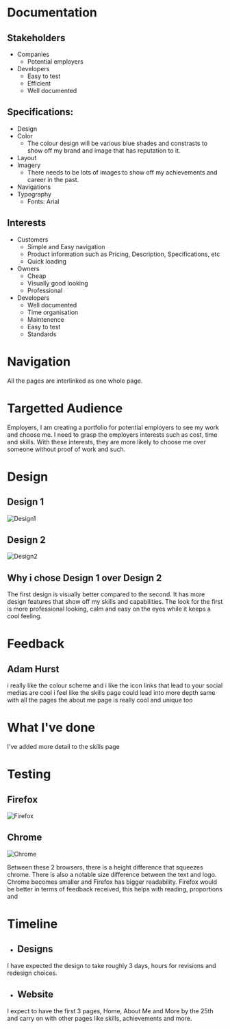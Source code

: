 # Documentation
## Stakeholders
* Companies
  * Potential employers
* Developers
  * Easy to test
  * Efficient
  * Well documented

## Specifications:
* Design
* Color
  * The colour design will be various blue shades and constrasts to show off my brand and image that has reputation to it.
* Layout
* Imagery
  * There needs to be lots of images to show off my achievements and career in the past.
* Navigations
* Typography
  * Fonts: Arial

## Interests
* Customers
  * Simple and Easy navigation
  * Product information such as Pricing, Description, Specifications, etc
  * Quick loading
* Owners
  * Cheap
  * Visually good looking
  * Professional
* Developers
  * Well documented
  * Time organisation
  * Maintenence
  * Easy to test
  * Standards

# Navigation
All the pages are interlinked as one whole page.

# Targetted Audience
Employers, I am creating a portfolio for potential employers to see my work and choose me. I need to grasp the employers interests such as cost, time and skills. With these interests, they are more likely to choose me over someone without proof of work and such.

# Design
## Design 1
![Design1](/framework/src/images/Markdown/Design1.png)
## Design 2
![Design2](/framework/src/images/Markdown/Design2.png)

## Why i chose Design 1 over Design 2
The first design is visually better compared to the second. It has more design features that show off my skills and capabilities. The look for the first is more professional looking, calm and easy on the eyes while it keeps a cool feeling.


# Feedback
## Adam Hurst
i really like the colour scheme
and i like the icon links that lead to your social medias are cool
i feel like the skills page could lead into more depth
same with all the pages
the about me page is really cool and unique too


# What I've done
I've added more detail to the skills page

# Testing
## Firefox
![Firefox](/framework/src/images/Markdown/Firefoc.png)
## Chrome
![Chrome](/framework/src/images/Markdown/Chrome.png)

Between these 2 browsers, there is a height difference that squeezes chrome. There is also a notable size difference between the text and logo. Chrome becomes smaller and Firefox has bigger readability. Firefox would be better in terms of feedback received, this helps with reading, proportions and 


# Timeline
* ## Designs
I have expected the design to take roughly 3 days, hours for revisions and redesign choices.
* ## Website
I expect to have the first 3 pages, Home, About Me and More by the 25th and carry on with other pages like skills, achievements and more.
